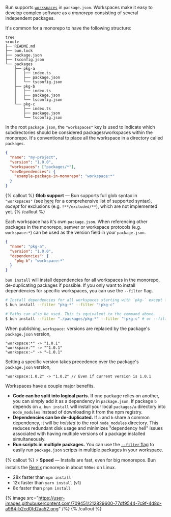 Bun supports [`workspaces`](https://docs.npmjs.com/cli/v9/using-npm/workspaces?v=true#description) in `package.json`. Workspaces make it easy to develop complex software as a _monorepo_ consisting of several independent packages.

It's common for a monorepo to have the following structure:

```
tree
<root>
├── README.md
├── bun.lock
├── package.json
├── tsconfig.json
└── packages
    ├── pkg-a
    │   ├── index.ts
    │   ├── package.json
    │   └── tsconfig.json
    ├── pkg-b
    │   ├── index.ts
    │   ├── package.json
    │   └── tsconfig.json
    └── pkg-c
        ├── index.ts
        ├── package.json
        └── tsconfig.json
```

In the root `package.json`, the `"workspaces"` key is used to indicate which subdirectories should be considered packages/workspaces within the monorepo. It's conventional to place all the workspace in a directory called `packages`.

```json
{
  "name": "my-project",
  "version": "1.0.0",
  "workspaces": ["packages/*"],
  "devDependencies": {
    "example-package-in-monorepo": "workspace:*"
  }
}
```

{% callout %}
**Glob support** — Bun supports full glob syntax in `"workspaces"` (see [here](https://bun.sh/docs/api/glob#supported-glob-patterns) for a comprehensive list of supported syntax), _except_ for exclusions (e.g. `!**/excluded/**`), which are not implemented yet.
{% /callout %}

Each workspace has it's own `package.json`. When referencing other packages in the monorepo, semver or workspace protocols (e.g. `workspace:*`) can be used as the version field in your `package.json`.

```json
{
  "name": "pkg-a",
  "version": "1.0.0",
  "dependencies": {
    "pkg-b": "workspace:*"
  }
}
```

`bun install` will install dependencies for all workspaces in the monorepo, de-duplicating packages if possible. If you only want to install dependencies for specific workspaces, you can use the `--filter` flag.

```bash
# Install dependencies for all workspaces starting with `pkg-` except for `pkg-c`
$ bun install --filter "pkg-*" --filter "!pkg-c"

# Paths can also be used. This is equivalent to the command above.
$ bun install --filter "./packages/pkg-*" --filter "!pkg-c" # or --filter "!./packages/pkg-c"
```

When publishing, `workspace:` versions are replaced by the package's `package.json` version,

```
"workspace:*" -> "1.0.1"
"workspace:^" -> "^1.0.1"
"workspace:~" -> "~1.0.1"
```

Setting a specific version takes precedence over the package's `package.json` version,

```
"workspace:1.0.2" -> "1.0.2" // Even if current version is 1.0.1
```

Workspaces have a couple major benefits.

- **Code can be split into logical parts.** If one package relies on another, you can simply add it as a dependency in `package.json`. If package `b` depends on `a`, `bun install` will install your local `packages/a` directory into `node_modules` instead of downloading it from the npm registry.
- **Dependencies can be de-duplicated.** If `a` and `b` share a common dependency, it will be _hoisted_ to the root `node_modules` directory. This reduces redundant disk usage and minimizes "dependency hell" issues associated with having multiple versions of a package installed simultaneously.
- **Run scripts in multiple packages.** You can use the [`--filter` flag](https://bun.sh/docs/cli/filter) to easily run `package.json` scripts in multiple packages in your workspace.

{% callout %}
⚡️ **Speed** — Installs are fast, even for big monorepos. Bun installs the [Remix](https://github.com/remix-run/remix) monorepo in about `500ms` on Linux.

- 28x faster than `npm install`
- 12x faster than `yarn install` (v1)
- 8x faster than `pnpm install`

{% image src="https://user-images.githubusercontent.com/709451/212829600-77df9544-7c9f-4d8d-a984-b2cd0fd2aa52.png" /%}
{% /callout %}
